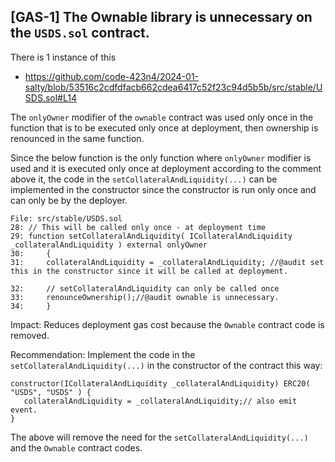 ## [GAS-1] The Ownable library is unnecessary on the `USDS.sol` contract.
There is 1 instance of this
- https://github.com/code-423n4/2024-01-salty/blob/53516c2cdfdfacb662cdea6417c52f23c94d5b5b/src/stable/USDS.sol#L14

The `onlyOwner` modifier of the `ownable` contract was used only once in the  function that is to be executed only once at deployment, then ownership is renounced in the same function. 

Since the below function is the only function where `onlyOwner` modifier is used and it is executed only once at deployment according to the comment above it, the code in the `setCollateralAndLiquidity(...)` can be implemented in the constructor since the constructor is run only once and can only be by the deployer.

```
File: src/stable/USDS.sol
28: // This will be called only once - at deployment time
29:	function setCollateralAndLiquidity( ICollateralAndLiquidity _collateralAndLiquidity ) external onlyOwner
30:		{
31:		collateralAndLiquidity = _collateralAndLiquidity; //@audit set this in the constructor since it will be called at deployment.

32:		// setCollateralAndLiquidity can only be called once
33:		renounceOwnership();//@audit ownable is unnecessary.
34:		}
```

Impact:
Reduces deployment gas cost because the `Ownable` contract code is removed.

Recommendation:
Implement the code in the `setCollateralAndLiquidity(...)` in the constructor of the contract this way:

```
constructor(ICollateralAndLiquidity _collateralAndLiquidity) ERC20( "USDS", "USDS" ) {
   collateralAndLiquidity = _collateralAndLiquidity;// also emit event.
}
```

The above will remove the need for the `setCollateralAndLiquidity(...)` and the `Ownable` contract codes.